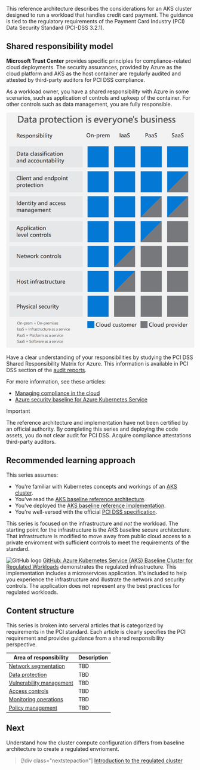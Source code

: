 This reference architecture describes the considerations for an AKS cluster designed to run a workload that handles credit card payment. The guidance is tied to the regulatory requirements of the Payment Card Industry (PCI) 
Data Security Standard (PCI-DSS 3.2.1). 

## Shared responsibility model

**Microsoft Trust Center** provides specific principles for compliance-related cloud deployments. The security assurances, provided by Azure as the cloud platform and AKS as the host container are regularly audited and attested by third-party auditors for PCI DSS compliance.

As a workload owner, you have a shared responsibility with Azure in some scenarios, such as application of  controls and upkeep of the container. For other controls such as data management, you are fully responsible. 

![Microsoft Trust Center - shared responsibility model](images/shared-responsibility.png)

Have a clear understanding of your responsibilities by studying the PCI DSS Shared Responsibility Matrix for Azure. This information is available in PCI DSS section of the [audit reports](https://servicetrust.microsoft.com/ViewPage/MSComplianceGuideV3). 

For more information, see these articles:

- [Managing compliance in the cloud](https://www.microsoft.com/trust-center/compliance/compliance-overview)
- [Azure security baseline for Azure Kubernetes Service](/security/benchmark/azure/baselines/aks-security-baseline)

> [!IMPORTANT]
>
> The reference architecture and implementation have not been certified by an official authority. By completing this series and deploying the code assets, you do not clear audit for PCI DSS. Acquire compliance attestations third-party auditors.

## Recommended learning approach
This series assumes:
- You're familiar with Kubernetes concepts and workings of an [AKS cluster](/azure/aks).
- You've read the [AKS baseline reference architecture](/azure/architecture/reference-architectures/containers/aks/secure-baseline-aks).
- You've deployed the [AKS baseline reference implementation](https://github.com/mspnp/aks-secure-baseline).
- You're well-versed with the official [PCI DSS specification](https://www.pcisecuritystandards.org/documents/PCI_DSS_v3-2-1.pdf). 

This series is focused on the infrastructure and _not_ the workload. The starting point for the infrastructure is the AKS baseline secure architecture. That infrastructure is modified 
to move away from public cloud access to a private enviroment with sufficient controls to meet the requirements of the standard. 

![GitHub logo](../../../_images/github.png) [GitHub: Azure Kubernetes Service (AKS) Baseline Cluster for Regulated Workloads](https://github.com/mspnp/aks-baseline-regulated) demonstrates the regulated infrastructure. This implementation includes a microservices application. It's included to help you experience the infrastructure and illustrate the network and security controls. The application does not represent any the best practices for regulated workloads.

## Content structure
This series is broken into serveral articles that is categorized by requirements in the PCI standard.
Each article is clearly specifies the PCI requirement and provides guidance from a shared responsibility perspective. 

|Area of responsibility|Description|
|---|---|
|[Network segmentation](aks-pci-network.yml)|TBD |
|[Data protection](aks-pci-data.yml)|TBD|
|[Vulnerability management](aks-pci-malware.yml)|TBD|
|[Access controls](aks-pci-identity.yml)|TBD|
|[Monitoring operations](aks-pci-monitor.yml)|TBD|
|[Policy management](aks-pci-policy.yml)|TBD|

## Next

Understand how the cluster compute configuration differs from baseline architecture to create a regulated envrioment.

> [!div class="nextstepaction"]
> [Introduction to the regulated cluster](aks-pci-intro.yml)
